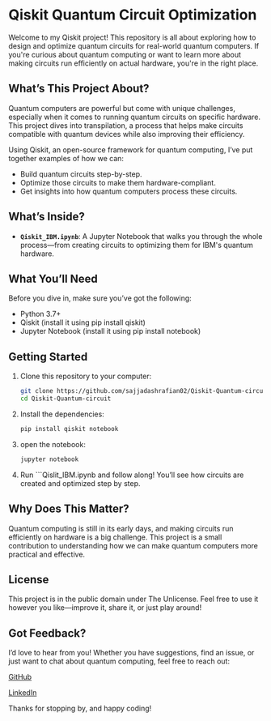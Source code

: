 # Qiskit Quantum Circuit Optimization  

Welcome to my Qiskit project! This repository is all about exploring how to design and optimize quantum circuits for real-world quantum computers. If you're curious about quantum computing or want to learn more about making circuits run efficiently on actual hardware, you're in the right place.  

## What’s This Project About?  
Quantum computers are powerful but come with unique challenges, especially when it comes to running quantum circuits on specific hardware. This project dives into transpilation, a process that helps make circuits compatible with quantum devices while also improving their efficiency.  

Using Qiskit, an open-source framework for quantum computing, I’ve put together examples of how we can:  
- Build quantum circuits step-by-step.  
- Optimize those circuits to make them hardware-compliant.  
- Get insights into how quantum computers process these circuits.  

## What’s Inside?  
- **`Qiskit_IBM.ipynb`**: A Jupyter Notebook that walks you through the whole process—from creating circuits to optimizing them for IBM's quantum hardware.  

## What You’ll Need  
Before you dive in, make sure you’ve got the following:  
- Python 3.7+  
- Qiskit (install it using pip install qiskit)  
- Jupyter Notebook (install it using pip install notebook)  

## Getting Started  
1. Clone this repository to your computer:  
   ``` bash  
   git clone https://github.com/sajjadashrafian02/Qiskit-Quantum-circuit 
   cd Qiskit-Quantum-circuit
   
2. Install the dependencies:
   ```bash  
   pip install qiskit notebook

4. open the notebook:
   ```bash  
   jupyter notebook

5. Run ```Qislit_IBM.ipynb and follow along!
 You’ll see how circuits are created and optimized step by step.

## Why Does This Matter?
Quantum computing is still in its early days, and making circuits run efficiently on hardware is a big challenge. This project is a small contribution to understanding how we can make quantum computers more practical and effective.

## License
This project is in the public domain under The Unlicense. Feel free to use it however you like—improve it, share it, or just play around!

## Got Feedback?
I’d love to hear from you! Whether you have suggestions, find an issue, or just want to chat about quantum computing, feel free to reach out:

[GitHub](https://github.com/sajjadashrafian02)

[LinkedIn](https://www.linkedin.com/in/sajjadashrafian/)


Thanks for stopping by, and happy coding!
